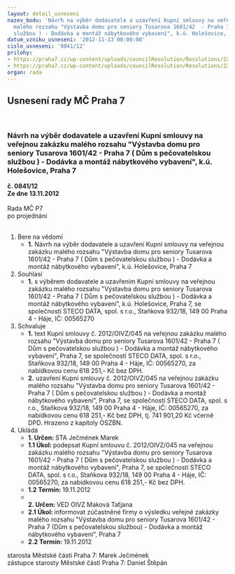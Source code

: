 ```yaml
---
layout: detail_usneseni
nazev_bodu: 'Návrh na výběr dodavatele a uzavření Kupní smlouvy na veřejnou zakázku
  malého rozsahu "Výstavba domu pro seniory Tusarova 1601/42  - Praha 7  ( Dům s pečovatelskou
  službou ) - Dodávka a montáž nábytkového vybavení", k.ú. Holešovice,  Praha 7 '
datum_vzniku_usneseni: '2012-11-13 00:00:00'
cislo_usneseni: '0841/12'
prilohy:
- https://praha7.cz/wp-content/uploads/councilResolution/Resolutions/22349/58-12-kupn%c3%ad_sml.-op.doc
- https://praha7.cz/wp-content/uploads/councilResolution/Resolutions/22349/58-12-v%c3%bdzva.doc
organ: rada
---
```

<div id="ucUsn_pList" class="usn">
	<span><h2>Usnesení rady MČ Praha 7 </h2>
<br></span><div class="standBody">
<span><h3>Návrh na výběr dodavatele a uzavření Kupní smlouvy na veřejnou zakázku malého rozsahu "Výstavba domu pro seniory Tusarova 1601/42  - Praha 7  ( Dům s pečovatelskou službou ) - Dodávka a montáž nábytkového vybavení", k.ú. Holešovice,  Praha 7 </h3></span><div class="center">
		<strong>č. 0841/12</strong><br>
	</div>
<div class="center">
		<strong>Ze dne 13.11.2012</strong><br><br>
	</div>Rada MČ P7<br> po projednání<br><br><ol>
<li>Bere na vědomí<ul><li>
<strong>1.</strong> Návrh na výběr dodavatele a uzavření Kupní smlouvy na veřejnou zakázku malého rozsahu "Výstavba domu pro seniory Tusarova 1601/42  - Praha 7  ( Dům s pečovatelskou službou ) - Dodávka a montáž nábytkového vybavení", k.ú. Holešovice,  Praha 7 </li></ul>
</li>
<li>Souhlasí<ul><li>
<strong>1.</strong> s výběrem dodavatele a uzavřením Kupní smlouvy na veřejnou zakázku malého rozsahu "Výstavba domu pro seniory Tusarova 1601/42  - Praha 7 ( Dům s pečovatelskou službou ) - Dodávka a montáž nábytkového vybavení", k.ú. Holešovice,  Praha 7, se společností STECO DATA, spol. s r.o., Staňkova 932/18, 149 00 Praha 4 - Háje, IČ: 00565270</li></ul>
</li>
<li>Schvaluje<ul>
<li>
<strong>1.</strong> text Kupní smlouvy č. 2012/OIVZ/045 na veřejnou zakázku malého rozsahu "Výstavba domu pro seniory Tusarova 1601/42  - Praha 7 ( Dům s pečovatelskou službou ) - Dodávka a montáž nábytkového vybavení", Praha 7, se společností STECO DATA, spol. s r.o., Staňkova 932/18, 149 00 Praha 4 - Háje, IČ: 00565270, za nabídkovou cenu 618 251,- Kč bez DPH.</li>
<li>
<strong>2.</strong> uzavření Kupní smlouvy č. 2012/OIVZ/045 na veřejnou zakázku malého rozsahu "Výstavba domu pro seniory Tusarova 1601/42  - Praha 7 ( Dům s pečovatelskou službou ) - Dodávka a montáž nábytkového vybavení", Praha 7, se společností STECO DATA, spol. s r.o., Staňkova 932/18, 149 00 Praha 4 - Háje, IČ: 00565270, za nabídkovou cenu 618 251,- Kč bez DPH, tj. 741 901,20 Kč včerně DPD. Hrazeno z kapitoly OSZBN.</li>
</ul>
</li>
<li>Ukládá<ul>
<li>
<strong>1. Určen: </strong>STA Ječmének Marek</li>
<li>
<strong>1.1 Úkol: </strong>podepsat Kupní smlouvu č. 2012/OIVZ/045 na veřejnou zakázku malého rozsahu "Výstavba domu pro seniory Tusarova 1601/42  - Praha 7 ( Dům s pečovatelskou službou ) - Dodávka a montáž nábytkového vybavení", Praha 7, se společností STECO DATA, spol. s r.o., Staňkova 932/18, 149 00 Praha 4 - Háje, IČ: 00565270, za nabídkovou cenu 618 251,- Kč bez DPH.</li>
<li>
<strong>1.2 Termín: </strong>19.11.2012</li>
<li>
<strong><br>2. Určen: </strong>VED OIVZ Maková Taťjana</li>
<li>
<strong>2.1 Úkol: </strong>informovat zúčastněné firmy o výsledku veřejné zakázky malého rozsahu "Výstavba domu pro seniory Tusarova 1601/42  - Praha 7 (Dům s pečovatelskou službou) - Dodávka a montáž nábytkového vybavení", Praha 7</li>
<li>
<strong>2.2 Termín: </strong>19.11.2012</li>
</ul>
</li>
</ol>starosta Městské části Praha 7: Marek Ječmének<br>zástupce starosty Městské části Praha 7: Daniel Štěpán 
</div>
</div>